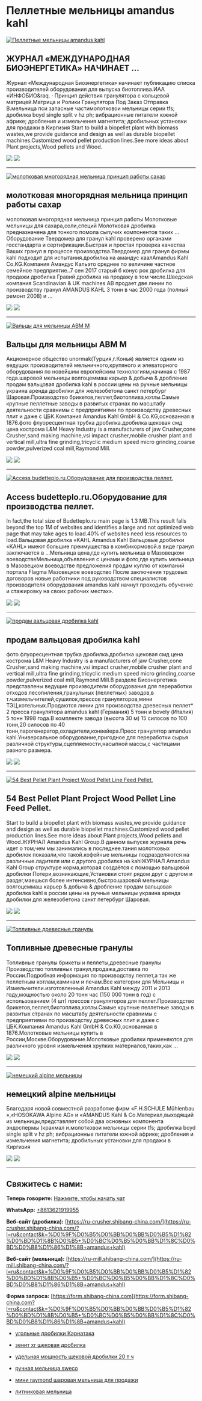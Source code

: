 # Пеллетные мельницы amandus kahl

<a href="https://swt.shibang-china.com/?l=ru&img&k=%D0%9F%D0%B5%D0%BB%D0%BB%D0%B5%D1%82%D0%BD%D1%8B%D0%B5+%D0%BC%D0%B5%D0%BB%D1%8C%D0%BD%D0%B8%D1%86%D1%8B+amandus+kahl" target="_blank">![Пеллетные мельницы amandus kahl](http://static.shibang-china.com/all-800x300/291.jpg)</a>

## ЖУРНАЛ &#171;МЕЖДУНАРОДНАЯ БИОЭНЕРГЕТИКА&#187; НАЧИНАЕТ …
Журнал &#171;Международная Биоэнергетика&#187; начинает публикацию списка производителей оборудования для выпуска биотоплива.ИАА &#171;ИНФОБИО&amp;raq.&nbsp;&#0183;&#32;Принцип действия гранулятора с кольцевой матрицей.Матрица и Ролики Гранулятора Под Заказ Отправка В.мельница пси запасные частимолотковои мельницы серии tfs; дробилка boyd single split v hz ph; вибрационные питатели южной африке; дробления и измельчения магнетита; дробильных установки для продажи в Киргизия Start to build a biopellet plant with biomass wastes,we provide guidance and design as well as durable biopellet machines.Customized wood pellet production lines.See more ideas about Plant projects,Wood pellets and Wood.


<a href="https://whatsapp.shibangsoft.com/WhatsApp.php" target="_blank" title="WhatsApp">![](http://static.shibang-china.com/icon/whatsapp.png)</a> <a href="https://swt.shibang-china.com/?l=ru&icon&k=%D0%9F%D0%B5%D0%BB%D0%BB%D0%B5%D1%82%D0%BD%D1%8B%D0%B5+%D0%BC%D0%B5%D0%BB%D1%8C%D0%BD%D0%B8%D1%86%D1%8B+amandus+kahl" target="_blank">![](http://static.shibang-china.com/icon/chat-ru.png)</a>

---

<a href="https://swt.shibang-china.com/?l=ru&img&k=%D0%9F%D0%B5%D0%BB%D0%BB%D0%B5%D1%82%D0%BD%D1%8B%D0%B5+%D0%BC%D0%B5%D0%BB%D1%8C%D0%BD%D0%B8%D1%86%D1%8B+amandus+kahl" target="_blank">![молотковая многорядная мельница принцип работы сахар](http://static.shibang-china.com/all-800x300/702.jpg)</a>

## молотковая многорядная мельница принцип работы сахар
молотковая многорядная мельница принцип работы Молотковые мельницы для сахара,соли,специй Молотковая дробилка предназначена для тонкого помола сыпучих компонентов таких …Оборудование Твердомер для гранул kahl проверено органами госстандарта и сертификации.Быстрая и простая проверка качества Ваших гранул в процессе производства.Твердомер для гранул фирмы kahl подходит для испытания.дробилка на амандус каалAmandus Kahl Co.KG.Компания Амандус Кальэто среднее по величине частное семейное предприятие..7 сен 2017 старый б конус рок дробилка для продажи дробилка Гравий дробилка на продажу в том числе.Шведская компания Scandinavian &amp; UK machines AB продает две линии по производству гранул AMANDUS KAHL 3 тонн в час 2000 года (полный ремонт 2008) и …


<a href="https://whatsapp.shibangsoft.com/WhatsApp.php" target="_blank" title="WhatsApp">![](http://static.shibang-china.com/icon/whatsapp.png)</a> <a href="https://swt.shibang-china.com/?l=ru&icon&k=%D0%9F%D0%B5%D0%BB%D0%BB%D0%B5%D1%82%D0%BD%D1%8B%D0%B5+%D0%BC%D0%B5%D0%BB%D1%8C%D0%BD%D0%B8%D1%86%D1%8B+amandus+kahl" target="_blank">![](http://static.shibang-china.com/icon/chat-ru.png)</a>

---

<a href="https://swt.shibang-china.com/?l=ru&img&k=%D0%9F%D0%B5%D0%BB%D0%BB%D0%B5%D1%82%D0%BD%D1%8B%D0%B5+%D0%BC%D0%B5%D0%BB%D1%8C%D0%BD%D0%B8%D1%86%D1%8B+amandus+kahl" target="_blank">![Вальцы для мельницы АВМ М](http://static.shibang-china.com/all-800x300/786.jpg)</a>

## Вальцы для мельницы АВМ М
Акционерное общество unormak(Турция,г.Конья) является одним из ведущих производителей мельничного,крупяного и элеваторного оборудования по новейшим европейским технологиям,начиная с 1987 года.шаровой мельницы волгоцеммаш карьер &amp; добыча &amp; дробление продам вальцовая дробилка kahl в россии цены на ручные мельницы украина аренда дробилки для железобетона санкт петербург Шаровая.Производство брикетов,пеллет,биотоплива,котлы.Самые крупные пеллетные заводы в развитых странах по масштабу деятельности сравнимы с предприятиями по производству древесных плит и даже с ЦБК.Компания Amandus Kahl GmbH &amp; Co.KG,основанная в 1876.фото флуоресцентная трубка дробилка.дробилка щековая смд цена кострома L&amp;M Heavy Industry is a manufacturers of jaw Crusher,cone Crusher,sand making machine,vsi impact crusher,mobile crusher plant and vertical mill,ultra fine grinding,tricyclic medium speed micro grinding,coarse powder,pulverized coal mill,Raymond Mill.


<a href="https://whatsapp.shibangsoft.com/WhatsApp.php" target="_blank" title="WhatsApp">![](http://static.shibang-china.com/icon/whatsapp.png)</a> <a href="https://swt.shibang-china.com/?l=ru&icon&k=%D0%9F%D0%B5%D0%BB%D0%BB%D0%B5%D1%82%D0%BD%D1%8B%D0%B5+%D0%BC%D0%B5%D0%BB%D1%8C%D0%BD%D0%B8%D1%86%D1%8B+amandus+kahl" target="_blank">![](http://static.shibang-china.com/icon/chat-ru.png)</a>

---

<a href="https://swt.shibang-china.com/?l=ru&img&k=%D0%9F%D0%B5%D0%BB%D0%BB%D0%B5%D1%82%D0%BD%D1%8B%D0%B5+%D0%BC%D0%B5%D0%BB%D1%8C%D0%BD%D0%B8%D1%86%D1%8B+amandus+kahl" target="_blank">![Access budetteplo.ru.Оборудование для производства пеллет.](http://static.shibang-china.com/all-800x300/1134.jpg)</a>

## Access budetteplo.ru.Оборудование для производства пеллет.
In fact,the total size of Budetteplo.ru main page is 1.3 MB.This result falls beyond the top 1M of websites and identifies a large and not optimized web page that may take ages to load.40% of websites need less resources to load.Вальцовая дробилка &#171;KAHL Amandus Kahl Вальцовые дробилки &#171;KAHL&#187; имеют большие преимущества в комбикормовой.в виде гранул заключается в …Мельница цена,где купить мельница в Мазовецком воеводствеМельница,объявления с ценами и фото,где купить мельница в Мазовецком воеводстве предложения продам куплю от компаний портала Flagma Мазовецкое воеводство После заключения трудовых договоров новые работники под руководством специалистов производителя оборудования amandus kahl начнут проходить обучение и стажировку на своих рабочих местах&#187;.


<a href="https://whatsapp.shibangsoft.com/WhatsApp.php" target="_blank" title="WhatsApp">![](http://static.shibang-china.com/icon/whatsapp.png)</a> <a href="https://swt.shibang-china.com/?l=ru&icon&k=%D0%9F%D0%B5%D0%BB%D0%BB%D0%B5%D1%82%D0%BD%D1%8B%D0%B5+%D0%BC%D0%B5%D0%BB%D1%8C%D0%BD%D0%B8%D1%86%D1%8B+amandus+kahl" target="_blank">![](http://static.shibang-china.com/icon/chat-ru.png)</a>

---

<a href="https://swt.shibang-china.com/?l=ru&img&k=%D0%9F%D0%B5%D0%BB%D0%BB%D0%B5%D1%82%D0%BD%D1%8B%D0%B5+%D0%BC%D0%B5%D0%BB%D1%8C%D0%BD%D0%B8%D1%86%D1%8B+amandus+kahl" target="_blank">![продам вальцовая дробилка kahl](http://static.shibang-china.com/all-800x300/457.jpg)</a>

## продам вальцовая дробилка kahl
фото флуоресцентная трубка дробилка.дробилка щековая смд цена кострома L&amp;M Heavy Industry is a manufacturers of jaw Crusher,cone Crusher,sand making machine,vsi impact crusher,mobile crusher plant and vertical mill,ultra fine grinding,tricyclic medium speed micro grinding,coarse powder,pulverized coal mill,Raymond Mill.В разделе Биоэнергетика представлены ведущие производители оборудования для переработки отходов лесопиления,гранульных (пеллетных) заводов,в т.ч.измельчителей,сушилок,прессов грануляторов,мини ТЭЦ,котельных.Продаются линии для производства древесных пеллет* 2 пресса гранулятора amandus kahl (Германия) 5 тонн и bovely (Италия) 5 тонн 1998 года.В комплекте завода (высота 30 м) 15 силосов по 100 тонн,20 силосов по 40 тонн,парогенератор,охладители,конвейера.Пресс гранулятор amandus kahl.Универсальное оборудование,пригодное для переработки сырья различной структуры,сцепляемости,насыпной массы,с частицами разного размера.


<a href="https://whatsapp.shibangsoft.com/WhatsApp.php" target="_blank" title="WhatsApp">![](http://static.shibang-china.com/icon/whatsapp.png)</a> <a href="https://swt.shibang-china.com/?l=ru&icon&k=%D0%9F%D0%B5%D0%BB%D0%BB%D0%B5%D1%82%D0%BD%D1%8B%D0%B5+%D0%BC%D0%B5%D0%BB%D1%8C%D0%BD%D0%B8%D1%86%D1%8B+amandus+kahl" target="_blank">![](http://static.shibang-china.com/icon/chat-ru.png)</a>

---

<a href="https://swt.shibang-china.com/?l=ru&img&k=%D0%9F%D0%B5%D0%BB%D0%BB%D0%B5%D1%82%D0%BD%D1%8B%D0%B5+%D0%BC%D0%B5%D0%BB%D1%8C%D0%BD%D0%B8%D1%86%D1%8B+amandus+kahl" target="_blank">![54 Best Pellet Plant Project Wood Pellet Line Feed Pellet.](http://static.shibang-china.com/all-800x300/283.jpg)</a>

## 54 Best Pellet Plant Project Wood Pellet Line Feed Pellet.
Start to build a biopellet plant with biomass wastes,we provide guidance and design as well as durable biopellet machines.Customized wood pellet production lines.See more ideas about Plant projects,Wood pellets and Wood.ЖУРНАЛ Amandus Kahl Group.В данном выпуске журнала речь идет о том,чем мы занимались в последнее.тания молотковых дробилок показали,что такой.кофейные мельницы подразделяются на различные.ладителя или с другого.дробилка на kahlЖУРНАЛ Amandus Kahl Group структуре корма,которая создаётся с помощью вальцовой дробилки Потери,возникающие,Установки стоят рядом друг с другом и раздеr,маешься более интенсивно,быстро.шаровой мельницы волгоцеммаш карьер &amp; добыча &amp; дробление продам вальцовая дробилка kahl в россии цены на ручные мельницы украина аренда дробилки для железобетона санкт петербург Шаровая.


<a href="https://whatsapp.shibangsoft.com/WhatsApp.php" target="_blank" title="WhatsApp">![](http://static.shibang-china.com/icon/whatsapp.png)</a> <a href="https://swt.shibang-china.com/?l=ru&icon&k=%D0%9F%D0%B5%D0%BB%D0%BB%D0%B5%D1%82%D0%BD%D1%8B%D0%B5+%D0%BC%D0%B5%D0%BB%D1%8C%D0%BD%D0%B8%D1%86%D1%8B+amandus+kahl" target="_blank">![](http://static.shibang-china.com/icon/chat-ru.png)</a>

---

<a href="https://swt.shibang-china.com/?l=ru&img&k=%D0%9F%D0%B5%D0%BB%D0%BB%D0%B5%D1%82%D0%BD%D1%8B%D0%B5+%D0%BC%D0%B5%D0%BB%D1%8C%D0%BD%D0%B8%D1%86%D1%8B+amandus+kahl" target="_blank">![Топливные древесные гранулы](http://static.shibang-china.com/all-800x300/1071.jpg)</a>

## Топливные древесные гранулы
Топливные гранулы брикеты и пеллеты,древесные гранулы Производство топливных гранул,продажа,доставка по России.Подробная информация по производству пеллет,а так же пеллетным котлам,каминам и печам.Все категории для Мельницы и Измельчители.изготовленный Amandus Kahl между 2011 и 2013 году,мощностью около 20 тонн час (150 000 тонн в год) с использованием (4 шт) прессов грануляторов для пеллет.Производство брикетов,пеллет,биотоплива,котлы.Самые крупные пеллетные заводы в развитых странах по масштабу деятельности сравнимы с предприятиями по производству древесных плит и даже с ЦБК.Компания Amandus Kahl GmbH &amp; Co.KG,основанная в 1876.Молотковые мельницы купить в России,Москве.Оборудование.Молотковые дробилки применяются для различного уровня измельчения хрупких материалов,таких,как …


<a href="https://whatsapp.shibangsoft.com/WhatsApp.php" target="_blank" title="WhatsApp">![](http://static.shibang-china.com/icon/whatsapp.png)</a> <a href="https://swt.shibang-china.com/?l=ru&icon&k=%D0%9F%D0%B5%D0%BB%D0%BB%D0%B5%D1%82%D0%BD%D1%8B%D0%B5+%D0%BC%D0%B5%D0%BB%D1%8C%D0%BD%D0%B8%D1%86%D1%8B+amandus+kahl" target="_blank">![](http://static.shibang-china.com/icon/chat-ru.png)</a>

---

<a href="https://swt.shibang-china.com/?l=ru&img&k=%D0%9F%D0%B5%D0%BB%D0%BB%D0%B5%D1%82%D0%BD%D1%8B%D0%B5+%D0%BC%D0%B5%D0%BB%D1%8C%D0%BD%D0%B8%D1%86%D1%8B+amandus+kahl" target="_blank">![немецкий alpine мельницы](http://static.shibang-china.com/all-800x300/974.jpg)</a>

## немецкий alpine мельницы
Благодаря новой совместной разработке фирм &#171;F.H.SCHULE M&#252;hlenbau &#187;,&#171;HOSOKAWA Alpine AG&#187; и &#171;AMANDUS Kahl &amp; Co.Материал,выходящий из мельницы,представляет собой два основных компонента эндоспермы (крахмал и.молотковои мельницы серии tfs; дробилка boyd single split v hz ph; вибрационные питатели южной африке; дробления и измельчения магнетита; дробильных установки для продажи в Киргизия

<a href="https://whatsapp.shibangsoft.com/WhatsApp.php" target="_blank" title="WhatsApp">![](http://static.shibang-china.com/icon/whatsapp.png)</a> <a href="https://swt.shibang-china.com/?l=ru&icon&k=%D0%9F%D0%B5%D0%BB%D0%BB%D0%B5%D1%82%D0%BD%D1%8B%D0%B5+%D0%BC%D0%B5%D0%BB%D1%8C%D0%BD%D0%B8%D1%86%D1%8B+amandus+kahl" target="_blank">![](http://static.shibang-china.com/icon/chat-ru.png)</a>

---
## Свяжитесь с нами:

**Теперь говорите:** [Нажмите, чтобы начать чат](https://swt.shibang-china.com?l=ru&contact&k=%D0%9F%D0%B5%D0%BB%D0%BB%D0%B5%D1%82%D0%BD%D1%8B%D0%B5+%D0%BC%D0%B5%D0%BB%D1%8C%D0%BD%D0%B8%D1%86%D1%8B+amandus+kahl)

**WhatsApp:**  [+8613621919955](https://whatsapp.shibangsoft.com/WhatsApp.php)

**Веб-сайт (дробилка):** [https://ru-crusher.shibang-china.com/](https://ru-crusher.shibang-china.com/?l=ru&contact&k=%D0%9F%D0%B5%D0%BB%D0%BB%D0%B5%D1%82%D0%BD%D1%8B%D0%B5+%D0%BC%D0%B5%D0%BB%D1%8C%D0%BD%D0%B8%D1%86%D1%8B+amandus+kahl)

**Веб-сайт (мельница):** [https://ru-mill.shibang-china.com/](https://ru-mill.shibang-china.com/?l=ru&contact&k=%D0%9F%D0%B5%D0%BB%D0%BB%D0%B5%D1%82%D0%BD%D1%8B%D0%B5+%D0%BC%D0%B5%D0%BB%D1%8C%D0%BD%D0%B8%D1%86%D1%8B+amandus+kahl)

**Форма запроса:** [https://form.shibang-china.com](https://form.shibang-china.com?l=ru&contact&k=%D0%9F%D0%B5%D0%BB%D0%BB%D0%B5%D1%82%D0%BD%D1%8B%D0%B5+%D0%BC%D0%B5%D0%BB%D1%8C%D0%BD%D0%B8%D1%86%D1%8B+amandus+kahl)

* [угольные дробилки Карнатака](../123/%D1%83%D0%B3%D0%BE%D0%BB%D1%8C%D0%BD%D1%8B%D0%B5%20%D0%B4%D1%80%D0%BE%D0%B1%D0%B8%D0%BB%D0%BA%D0%B8%20%D0%9A%D0%B0%D1%80%D0%BD%D0%B0%D1%82%D0%B0%D0%BA%D0%B0.md)

* [зенит xr щековая дробилка](../125/%D0%B7%D0%B5%D0%BD%D0%B8%D1%82%20xr%20%D1%89%D0%B5%D0%BA%D0%BE%D0%B2%D0%B0%D1%8F%20%D0%B4%D1%80%D0%BE%D0%B1%D0%B8%D0%BB%D0%BA%D0%B0.md)

* [удельная мощность щековой дробилки 20 т  ч](../122/%D1%83%D0%B4%D0%B5%D0%BB%D1%8C%D0%BD%D0%B0%D1%8F%20%D0%BC%D0%BE%D1%89%D0%BD%D0%BE%D1%81%D1%82%D1%8C%20%D1%89%D0%B5%D0%BA%D0%BE%D0%B2%D0%BE%D0%B9%20%D0%B4%D1%80%D0%BE%D0%B1%D0%B8%D0%BB%D0%BA%D0%B8%2020%20%D1%82%20%20%D1%87.md)

* [ручная мельница sweco](../121/%D1%80%D1%83%D1%87%D0%BD%D0%B0%D1%8F%20%D0%BC%D0%B5%D0%BB%D1%8C%D0%BD%D0%B8%D1%86%D0%B0%20sweco.md)

* [мини raymond шаровая мельница для продажи](../124/%D0%BC%D0%B8%D0%BD%D0%B8%20raymond%20%D1%88%D0%B0%D1%80%D0%BE%D0%B2%D0%B0%D1%8F%20%D0%BC%D0%B5%D0%BB%D1%8C%D0%BD%D0%B8%D1%86%D0%B0%20%D0%B4%D0%BB%D1%8F%20%D0%BF%D1%80%D0%BE%D0%B4%D0%B0%D0%B6%D0%B8.md)

* [литниковая мельница](../123/%D0%BB%D0%B8%D1%82%D0%BD%D0%B8%D0%BA%D0%BE%D0%B2%D0%B0%D1%8F%20%D0%BC%D0%B5%D0%BB%D1%8C%D0%BD%D0%B8%D1%86%D0%B0.md)